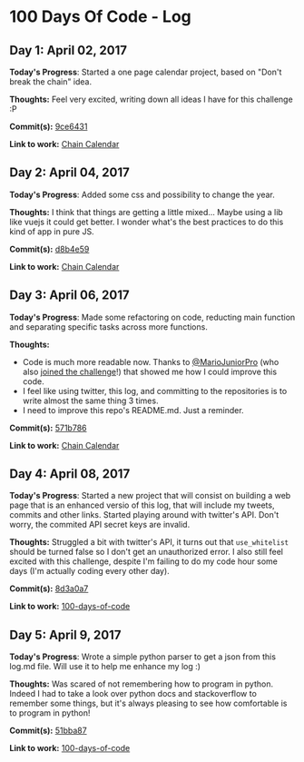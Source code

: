 # 100 Days Of Code - Log

## Day 1: April 02, 2017

**Today's Progress**: Started a one page calendar project, based on "Don't break the chain" idea.

**Thoughts:** Feel very excited, writing down all ideas I have for this challenge :P

**Commit(s):** [9ce6431](https://github.com/PabloDinella/chainCalendar/commit/9ce643128a8ca92abd3fdac022c5043565759c0b)

**Link to work:** [Chain Calendar](https://github.com/PabloDinella/chainCalendar)

## Day 2: April 04, 2017

**Today's Progress**: Added some css and possibility to change the year.

**Thoughts:** I think that things are getting a little mixed... Maybe using a lib like vuejs it could get better. I wonder what's the best practices to do this kind of app in pure JS.

**Commit(s):** [d8b4e59](https://github.com/PabloDinella/chainCalendar/commit/d8b4e599c11fb6591fac6df4db2203f9d32917cf)

**Link to work:** [Chain Calendar](https://github.com/PabloDinella/chainCalendar)

## Day 3: April 06, 2017

**Today's Progress**: Made some refactoring on code, reducting main function and separating specific tasks across more functions.

**Thoughts:**
* Code is much more readable now. Thanks to [@MarioJuniorPro](https://twitter.com/MarioJuniorPro) (who also [joined the challenge](https://github.com/MarioJuniorPro/100-days-of-code)!) that showed me how I could improve this code.
* I feel like using twitter, this log, and committing to the repositories is to write almost the same thing 3 times.
* I need to improve this repo's README.md. Just a reminder.

**Commit(s):** [571b786](https://github.com/PabloDinella/chainCalendar/commit/571b786675493fd7ab724616180295b51f491407)

**Link to work:** [Chain Calendar](https://github.com/PabloDinella/chainCalendar)

## Day 4: April 08, 2017

**Today's Progress**: Started a new project that will consist on building a web page that is an enhanced versio of this log, that will include my tweets, commits and other links. Started playing around with twitter's API. Don't worry, the commited API secret keys are invalid.

**Thoughts:** Struggled a bit with twitter's API, it turns out that ```use_whitelist``` should be turned false so I don't get an unauthorized error. I also still feel excited with this challenge, despite I'm failing to do my code hour some days (I'm actually coding every other day).

**Commit(s):** [8d3a0a7](https://github.com/PabloDinella/100-days-of-code/commit/8d3a0a7ad1cd95f5d81efa867af20cae6a9a40d5)

**Link to work:** [100-days-of-code](https://github.com/PabloDinella/100-days-of-code)

## Day 5: April 9, 2017

**Today's Progress**: Wrote a simple python parser to get a json from this log.md file. Will use it to help me enhance my log :)

**Thoughts:** Was scared of not remembering how to program in python. Indeed I had to take a look over python docs and stackoverflow to remember some things, but it's always pleasing to see how comfortable is to program in python!

**Commit(s):** [51bba87](https://github.com/PabloDinella/100-days-of-code/commit/51bba87494d604b14377fa3f462c80026e3c1cc2)

**Link to work:** [100-days-of-code](https://github.com/PabloDinella/100-days-of-code)
